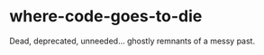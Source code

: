 where-code-goes-to-die
======================

Dead, deprecated, unneeded... ghostly remnants of a messy past.

